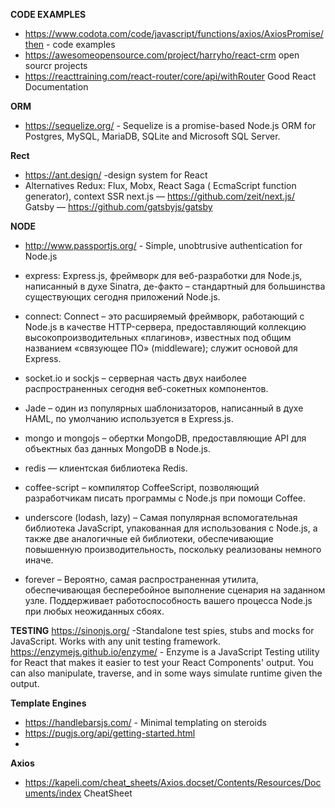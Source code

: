 **CODE EXAMPLES**
- https://www.codota.com/code/javascript/functions/axios/AxiosPromise/then - code examples
- https://awesomeopensource.com/project/harryho/react-crm open sourcr projects
- https://reacttraining.com/react-router/core/api/withRouter Good React Documentation

**ORM**
- https://sequelize.org/  - Sequelize is a promise-based Node.js ORM for Postgres, MySQL, MariaDB, SQLite and Microsoft SQL Server.

**Rect**
- https://ant.design/ -design system for React
- Alternatives Redux: Flux,  Mobx, React Saga ( EcmaScript function generator), context
SSR
    next.js — https://github.com/zeit/next.js/
    Gatsby — https://github.com/gatsbyjs/gatsby
    
**NODE**
- http://www.passportjs.org/ - Simple, unobtrusive authentication for Node.js

- express: Express.js, фреймворк для веб-разработки для Node.js, написанный в духе Sinatra, де-факто – стандартный для большинства существующих сегодня приложений Node.js.
- connect: Connect – это расширяемый фреймворк, работающий с Node.js в качестве HTTP-сервера, предоставляющий коллекцию высокопроизводительных «плагинов», известных под общим названием «связующее ПО» (middleware); служит основой для Express.
- socket.io и sockjs – серверная часть двух наиболее распространенных сегодня веб-сокетных компонентов.
-  Jade – один из популярных шаблонизаторов, написанный в духе HAML, по умолчанию используется в Express.js.
- mongo и mongojs – обертки MongoDB, предоставляющие API для объектных баз данных MongoDB в Node.js.
- redis — клиентская библиотека Redis.
- coffee-script – компилятор CoffeeScript, позволяющий разработчикам писать программы с Node.js при помощи Coffee.
- underscore (lodash, lazy) – Самая популярная вспомогательная библиотека JavaScript, упакованная для использования с Node.js, а также две аналогичные ей библиотеки, обеспечивающие повышенную производительность, поскольку реализованы немного иначе.
- forever – Вероятно, самая распространенная утилита, обеспечивающая бесперебойное выполнение сценария на заданном узле. Поддерживает работоспособность вашего процесса Node.js при любых неожиданных сбоях.

**TESTING**
https://sinonjs.org/ -Standalone test spies, stubs and mocks for JavaScript. Works with any unit testing framework. 
https://enzymejs.github.io/enzyme/ - Enzyme is a JavaScript Testing utility for React that makes it easier to test your React Components' output. You can also manipulate, traverse, and in some ways simulate runtime given the output.

**Template Engines**
- https://handlebarsjs.com/ - Minimal templating on steroids 
- https://pugjs.org/api/getting-started.html 
- 

**Axios**
- https://kapeli.com/cheat_sheets/Axios.docset/Contents/Resources/Documents/index CheatSheet
